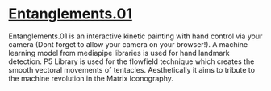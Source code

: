 # [Entanglements.01](https://keremaltaylar.github.io/Entanglements.01/)

Entanglements.01 is an interactive kinetic painting with hand control via your camera (Dont forget to allow your camera on your browser!). A machine learning model from mediapipe libraries is used for hand landmark detection. P5 Library is used for the flowfield technique which creates the smooth vectoral movements of tentacles. Aesthetically it aims to tribute to the machine revolution in the Matrix Iconography.
